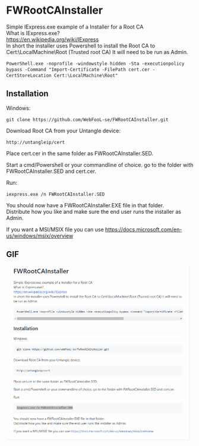 # FWRootCAInstaller
Simple IExpress.exe example of a Installer for a Root CA  
What is IExpress.exe?  
https://en.wikipedia.org/wiki/IExpress  
In short the installer uses Powershell to install the Root CA to Cert:\LocalMachine\Root (Trusted root CA) It will need to be run as Admin.  
```
PowerShell.exe -noprofile -windowstyle hidden -Sta -executionpolicy bypass -Command "Import-Certificate -FilePath cert.cer -CertStoreLocation Cert:\LocalMachine\Root"
```
## Installation

Windows:
```
git clone https://github.com/WebFooL-se/FWRootCAInstaller.git 
```

Download Root CA from your Untangle device:
```
http://untangleip/cert
```

Place cert.cer in the same folder as FWRootCAInstaller.SED.

Start a cmd/Powershell or your commandline of choice. 
go to the folder with FWRootCAInstaller.SED and cert.cer.

Run:
```
iexpress.exe /n FWRootCAInstaller.SED
```

You should now have a FWRootCAInstaller.EXE file in that folder.  
Distribute how you like and make sure the end user runs the installer as Admin.  

If you want a MSI/MSIX file you can use https://docs.microsoft.com/en-us/windows/msix/overview  


## GIF
![](run.gif)

